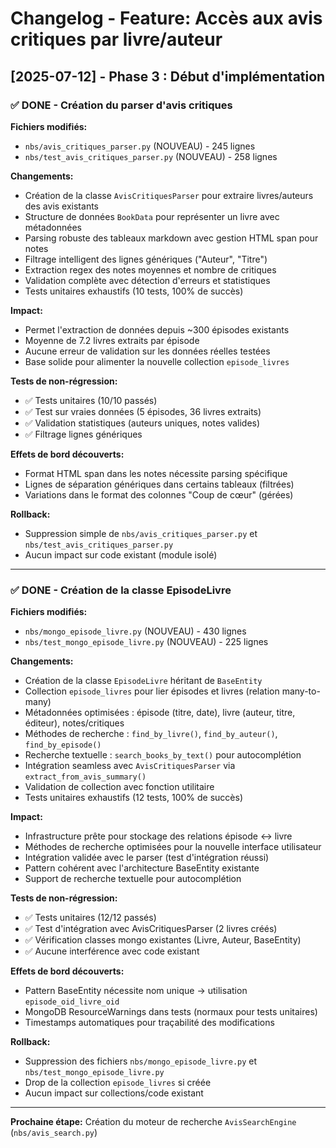 # Changelog - Feature: Accès aux avis critiques par livre/auteur

## [2025-07-12] - Phase 3 : Début d'implémentation

### ✅ DONE - Création du parser d'avis critiques

**Fichiers modifiés:**
- `nbs/avis_critiques_parser.py` (NOUVEAU) - 245 lignes
- `nbs/test_avis_critiques_parser.py` (NOUVEAU) - 258 lignes

**Changements:**
- Création de la classe `AvisCritiquesParser` pour extraire livres/auteurs des avis existants
- Structure de données `BookData` pour représenter un livre avec métadonnées
- Parsing robuste des tableaux markdown avec gestion HTML span pour notes
- Filtrage intelligent des lignes génériques ("Auteur", "Titre")
- Extraction regex des notes moyennes et nombre de critiques
- Validation complète avec détection d'erreurs et statistiques
- Tests unitaires exhaustifs (10 tests, 100% de succès)

**Impact:**
- Permet l'extraction de données depuis ~300 épisodes existants
- Moyenne de 7.2 livres extraits par épisode
- Aucune erreur de validation sur les données réelles testées
- Base solide pour alimenter la nouvelle collection `episode_livres`

**Tests de non-régression:**
- ✅ Tests unitaires (10/10 passés)
- ✅ Test sur vraies données (5 épisodes, 36 livres extraits)
- ✅ Validation statistiques (auteurs uniques, notes valides)
- ✅ Filtrage lignes génériques

**Effets de bord découverts:**
- Format HTML span dans les notes nécessite parsing spécifique
- Lignes de séparation génériques dans certains tableaux (filtrées)
- Variations dans le format des colonnes "Coup de cœur" (gérées)

**Rollback:**
- Suppression simple de `nbs/avis_critiques_parser.py` et `nbs/test_avis_critiques_parser.py`
- Aucun impact sur code existant (module isolé)

---

### ✅ DONE - Création de la classe EpisodeLivre

**Fichiers modifiés:**
- `nbs/mongo_episode_livre.py` (NOUVEAU) - 430 lignes
- `nbs/test_mongo_episode_livre.py` (NOUVEAU) - 225 lignes

**Changements:**
- Création de la classe `EpisodeLivre` héritant de `BaseEntity`
- Collection `episode_livres` pour lier épisodes et livres (relation many-to-many)
- Métadonnées optimisées : épisode (titre, date), livre (auteur, titre, éditeur), notes/critiques
- Méthodes de recherche : `find_by_livre()`, `find_by_auteur()`, `find_by_episode()`
- Recherche textuelle : `search_books_by_text()` pour autocomplétion
- Intégration seamless avec `AvisCritiquesParser` via `extract_from_avis_summary()`
- Validation de collection avec fonction utilitaire
- Tests unitaires exhaustifs (12 tests, 100% de succès)

**Impact:**
- Infrastructure prête pour stockage des relations épisode ↔ livre
- Méthodes de recherche optimisées pour la nouvelle interface utilisateur
- Intégration validée avec le parser (test d'intégration réussi)
- Pattern cohérent avec l'architecture BaseEntity existante
- Support de recherche textuelle pour autocomplétion

**Tests de non-régression:**
- ✅ Tests unitaires (12/12 passés)
- ✅ Test d'intégration avec AvisCritiquesParser (2 livres créés)
- ✅ Vérification classes mongo existantes (Livre, Auteur, BaseEntity)
- ✅ Aucune interférence avec code existant

**Effets de bord découverts:**
- Pattern BaseEntity nécessite nom unique → utilisation `episode_oid_livre_oid`
- MongoDB ResourceWarnings dans tests (normaux pour tests unitaires)
- Timestamps automatiques pour traçabilité des modifications

**Rollback:**
- Suppression des fichiers `nbs/mongo_episode_livre.py` et `nbs/test_mongo_episode_livre.py`
- Drop de la collection `episode_livres` si créée
- Aucun impact sur collections/code existant

---

**Prochaine étape:** Création du moteur de recherche `AvisSearchEngine` (`nbs/avis_search.py`)
